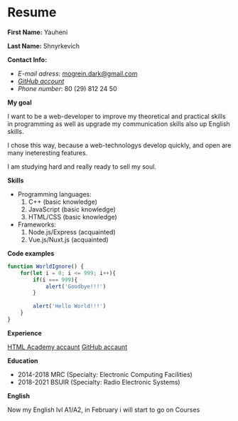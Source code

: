 # Resume

**First Name:** Yauheni

**Last Name:** Shnyrkevich

**Contact Info:**

* *E-mail adress*: mogrein.dark@gmail.com
* *[GitHub account](https://github.com/Shnyrkevich)*
* *Phone number*: 80 (29) 812 24 50

**My goal**

I want to be a web-developer to improve my theoretical and practical skills in programming
as well as upgrade my communication skills also up English skills.

I chose this way, because a web-technologys develop quickly, and open are many ineteresting features.

I am studying hard and really ready to sell my soul.

**Skills**

* Programming languages:
    1. C++ (basic knowledge)
    1. JavaScript (basic knowledge)
    1. HTML/CSS (basic knowledge)
* Frameworks:
    1. Node.js/Express (acquainted)
    1. Vue.js/Nuxt.js (acquainted)

**Code examples**

```javascript
function WorldIgnore() {
    for(let i = 0; i <= 999; i++){
        if(i === 999){
            alert('Goodbye!!!')
        }
        
        alert('Hello World!!!')
    }
}
```

**Experience**

[HTML Academy accaunt](https://htmlacademy.ru/profile/id1313993)
[GitHub accaunt](https://github.com/Shnyrkevich)

**Education**

* 2014-2018 MRC (Specialty: Electronic Сomputing Facilities)
* 2018-2021 BSUIR (Specialty: Radio Electronic Systems)

**English**

Now my English lvl A1/A2, in February i will start to go on Courses